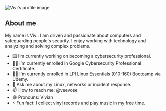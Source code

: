 <picture>
 <source media="(prefers-color-scheme: dark)" srcset="https://avatars.githubusercontent.com/u/29596573?v=4">
 <source media="(prefers-color-scheme: light)" srcset="https://avatars.githubusercontent.com/u/29596573?v=4">
 <img alt="Vivi's profile image" src="https://avatars.githubusercontent.com/u/29596573?v=4">
</picture>

## About me
My name is Vivi.
I am driven and passionate about computers and safeguarding people's security.
I enjoy working with technology and analyzing and solving complex problems.

<!-- COMMENT -->
- ⌨️ I’m currently working on becoming a cybersecurity professional.
- 👨‍🎓 I’m currently enrolled in Google Cybersecurity Professional Certificate.
- 👨‍🎓 I'm currently enrolled in LPI Linux Essentials (010-160) Bootcamp via Udemy.
- 💬 Ask me about my Linux, networks or incident response.
- 📫 How to reach me: @veevose
- 😄 Pronouns: Vivian
- ⚡ Fun fact: I collect vinyl records and play music in my free time.
